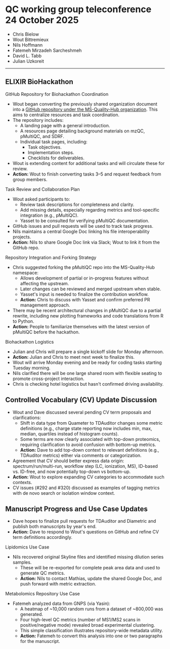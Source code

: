 # QC working group teleconference 24 October 2025

- Chris Bielow
- Wout Bittremieux
- Nils Hoffmann
- Fatemeh Mirzadeh Sarcheshmeh
- David L. Tabb
- Julian Uzkoreit

---

## ELIXIR BioHackathon

GitHub Repository for Biohackathon Coordination

- Wout began converting the previously shared organization document into a [GitHub repository under the MS-Quality-Hub organization](https://github.com/MS-Quality-Hub/biohackathon2025). This aims to centralize resources and task coordination.
- The repository includes:
    - A landing page with a general introduction.
    - A resources page detailing background materials on mzQC, pMultiQC, and SDRF.
    - Individual task pages, including:
        - Task objectives.
        - Implementation steps.
        - Checklists for deliverables.
- Wout is extending content for additional tasks and will circulate these for review.
- **Action:** Wout to finish converting tasks 3–5 and request feedback from group members.

Task Review and Collaboration Plan

- Wout asked participants to:
    - Review task descriptions for completeness and clarity.
    - Add missing details, especially regarding metrics and tool-specific integration (e.g., pMultiQC).
    - Yasset to be consulted for verifying pMultiQC documentation.
- GitHub issues and pull requests will be used to track task progress.
- Nils maintains a central Google Doc linking his file interoperability projects.
- **Action:** Nils to share Google Doc link via Slack; Wout to link it from the GitHub repo.

Repository Integration and Forking Strategy

- Chris suggested forking the pMultiQC repo into the MS-Quality-Hub namespace:
    - Allows development of partial or in-progress features without affecting the upstream.
    - Later changes can be reviewed and merged upstream when stable.
    - Yasset's input is needed to finalize the contribution workflow.
    - **Action:** Chris to discuss with Yasset and confirm preferred PR management approach.
- There may be recent architectural changes in pMultiQC due to a partial rewrite, including new plotting frameworks and code translations from R to Python.
- **Action:** People to familiarize themselves with the latest version of pMultiQC before the hackathon.

Biohackathon Logistics

- Julian and Chris will prepare a single kickoff slide for Monday afternoon.
- **Action:** Julian and Chris to meet next week to finalize this.
- Wout will arrive Monday evening and be ready for coding tasks starting Tuesday morning.
- Nils clarified there will be one large shared room with flexible seating to promote cross-project interaction.
- Chris is checking hotel logistics but hasn't confirmed driving availability.

## Controlled Vocabulary (CV) Update Discussion

- Wout and Dave discussed several pending CV term proposals and clarifications:
    - Shift in data type from Quameter to TDAuditor changes some metric definitions (e.g., charge state reporting now includes min, max, median, quartiles instead of histogram counts).
    - Some terms are now clearly associated with top-down proteomics, requiring clarification to avoid confusion with bottom-up metrics.
    - **Action:** Dave to add top-down context to relevant definitions (e.g., TDAuditor metrics) either via comments or categorization.
- Agreement that CV should better express data origin: spectrum/run/multi-run, workflow step (LC, ionization, MS), ID-based vs. ID-free, and now potentially top-down vs bottom-up.
- **Action:** Wout to explore expanding CV categories to accommodate such contexts.
- CV issues (#292 and #320) discussed as examples of tagging metrics with de novo search or isolation window context.

## Manuscript Progress and Use Case Updates

- Dave hopes to finalize pull requests for TDAuditor and Diametric and publish both manuscripts by year's end.
- **Action:** Dave to respond to Wout's questions on GitHub and refine CV term definitions accordingly.

Lipidomics Use Case

- Nils recovered original Skyline files and identified missing dilution series samples.
    - These will be re-exported for complete peak area data and used to generate QC metrics.
    - **Action:** Nils to contact Mathias, update the shared Google Doc, and push forward with metric extraction.

Metabolomics Repository Use Case

- Fatemeh analyzed data from GNPS (via Yasin):
    - A heatmap of ~10,000 random runs from a dataset of ~800,000 was generated.
    - Four high-level QC metrics (number of MS1/MS2 scans in positive/negative mode) revealed broad experimental clustering.
    - This simple classification illustrates repository-wide metadata utility.
    - **Action:** Fatemeh to convert this analysis into one or two paragraphs for the manuscript.
